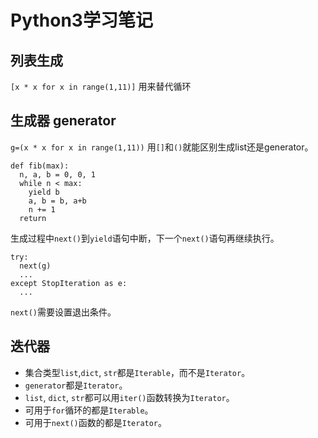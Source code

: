 # Python3学习笔记

## 列表生成
`[x * x for x in range(1,11)]`
用来替代循环

## 生成器 generator
` g=(x * x for x in range(1,11)) `
用`[]`和`()`就能区别生成list还是generator。

```
def fib(max):
  n, a, b = 0, 0, 1
  while n < max:
    yield b
    a, b = b, a+b
    n += 1
  return
```

生成过程中`next()`到`yield`语句中断，下一个`next()`语句再继续执行。

```
try:
  next(g)
  ...
except StopIteration as e:
  ...
```

`next()`需要设置退出条件。

## 迭代器
- 集合类型`list`,`dict`, `str`都是`Iterable`，而不是`Iterator`。
- `generator`都是`Iterator`。
- `list`, `dict`, `str`都可以用`iter()`函数转换为`Iterator`。
- 可用于`for`循环的都是`Iterable`。
- 可用于`next()`函数的都是`Iterator`。

